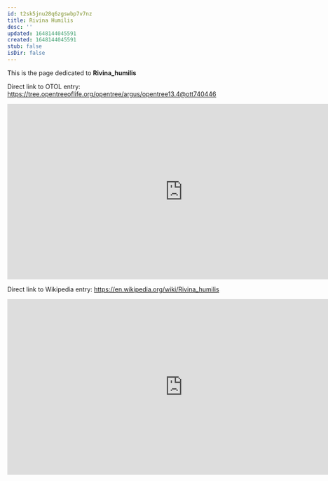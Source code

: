 ```yaml
---
id: t2sk5jnu28q6zgswbp7v7nz
title: Rivina Humilis
desc: ''
updated: 1648144045591
created: 1648144045591
stub: false
isDir: false
---
```

This is the page dedicated to **Rivina_humilis**


Direct link to OTOL entry: https://tree.opentreeoflife.org/opentree/argus/opentree13.4@ott740446



<html>
    <body>
    <iframe src="https://tree.opentreeoflife.org/opentree/argus/opentree13.4@ott740446"
    width="800" height="400" frameborder="0" allowfullscreen> </iframe>
    </body>
</html>
    


Direct link to Wikipedia entry: https://en.wikipedia.org/wiki/Rivina_humilis



<html>
    <body>
    <iframe src="https://en.wikipedia.org/wiki/Rivina_humilis"
    width="800" height="400" frameborder="0" allowfullscreen> </iframe>
    </body>
</html>
    
